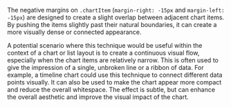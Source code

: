 The negative margins on `.chartItem` (`margin-right: -15px` and `margin-left: -15px`) are designed to create a slight overlap between adjacent chart items. By pushing the items slightly past their natural boundaries, it can create a more visually dense or connected appearance.

A potential scenario where this technique would be useful within the context of a chart or list layout is to create a continuous visual flow, especially when the chart items are relatively narrow. This is often used to give the impression of a single, unbroken line or a ribbon of data. For example, a timeline chart could use this technique to connect different data points visually. It can also be used to make the chart appear more compact and reduce the overall whitespace. The effect is subtle, but can enhance the overall aesthetic and improve the visual impact of the chart.
